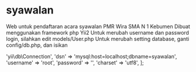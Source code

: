 # syawalan
Web untuk pendaftaran acara syawalan PMR Wira SMA N 1 Kebumen
Dibuat menggunakan framework php Yii2
Untuk merubah username dan password login, silahkan edit models/User.php
Untuk merubah setting database, ganti config/db.php, dan isikan 
<?php

return [
    'class' => 'yii\db\Connection',
    'dsn' => 'mysql:host=localhost;dbname=syawalan',
    'username' => 'root',
    'password' => '',
    'charset' => 'utf8',
];

